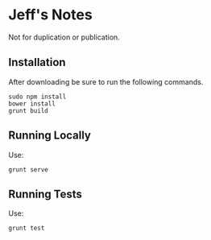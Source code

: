 # Jeff's Notes

Not for duplication or publication.

## Installation
After downloading be sure to run the following commands.

	sudo npm install
	bower install
	grunt build

## Running Locally
Use:

	grunt serve

## Running Tests
Use:

	grunt test

